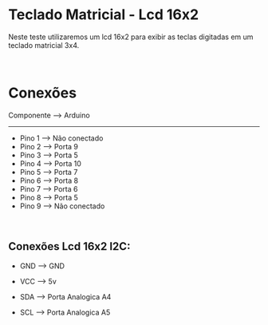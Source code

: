<h1>Teclado Matricial - Lcd 16x2</h1>

Neste teste utilizaremos um lcd 16x2 para exibir as teclas digitadas em um teclado matricial 3x4.

<div></br>
<h1>Conexões</h1>

Componente --> Arduino

___

- Pino 1 --> Não conectado
- Pino 2 --> Porta 9
- Pino 3 --> Porta 5
- Pino 4 --> Porta 10
- Pino 5 --> Porta 7
- Pino 6 --> Porta 8
- Pino 7 --> Porta 6
- Pino 8 --> Porta 5
- Pino 9 --> Não conectado

</br><h2>Conexões Lcd 16x2 I2C:</h2>

- GND --> GND

- VCC --> 5v

- SDA --> Porta Analogica A4

- SCL --> Porta Analogica A5
</div>
